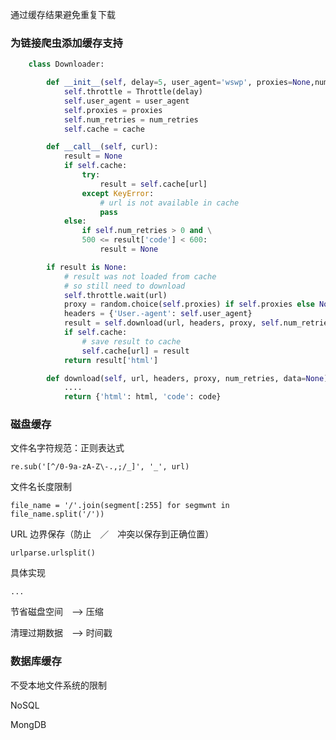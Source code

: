通过缓存结果避免重复下载

### 为链接爬虫添加缓存支持

```python
    class Downloader:

        def __init__(self, delay=5, user_agent='wswp', proxies=None,num_retries=1, cache=None):
            self.throttle = Throttle(delay)
            self.user_agent = user_agent
            self.proxies = proxies
            self.num_retries = num_retries
            self.cache = cache

        def __call__(self, curl):
            result = None
            if self.cache:
                try:
                    result = self.cache[url]
                except KeyError:
                    # url is not available in cache
                    pass
            else:
                if self.num_retries > 0 and \
                500 <= result['code'] < 600:
                    result = None

        if result is None:
            # result was not loaded from cache
            # so still need to download
            self.throttle.wait(url)
            proxy = random.choice(self.proxies) if self.proxies else None
            headers = {'User.-agent': self.user_agent}
            result = self.download(url, headers, proxy, self.num_retries)
            if self.cache:
                # save result to cache
                self.cache[url] = result
            return result['html']

        def download(self, url, headers, proxy, num_retries, data=None):
            ....
            return {'html': html, 'code': code}
```


### 磁盘缓存

文件名字符规范：正则表达式

    re.sub('[^/0-9a-zA-Z\-.,;/_]', '_', url)

文件名长度限制

    file_name = '/'.join(segment[:255] for segmwnt in file_name.split('/'))

URL 边界保存（防止　／　冲突以保存到正确位置）

    urlparse.urlsplit()

具体实现

    ...

节省磁盘空间　--> 压缩

清理过期数据　--> 时间戳

### 数据库缓存

不受本地文件系统的限制

NoSQL

MongDB

